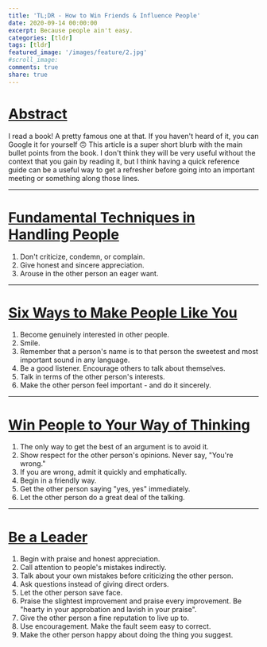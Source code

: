 ```yaml
---
title: 'TL;DR - How to Win Friends & Influence People'
date: 2020-09-14 00:00:00
excerpt: Because people ain't easy.
categories: [tldr]
tags: [tldr]
featured_image: '/images/feature/2.jpg'
#scroll_image: 
comments: true
share: true
---
```


# [Abstract](#abstract)
I read a book! A pretty famous one at that. If you haven't heard of it, you can Google it for yourself 🙃 This article is a super short blurb with the main bullet points from the book. I don't think they will be very useful without the context that you gain by reading it, but I think having a quick reference guide can be a useful way to get a refresher before going into an important meeting or something along those lines. 

---
# [Fundamental Techniques in Handling People](#fundamental-techniques-in-handling-people)
1. Don't criticize, condemn, or complain.
2. Give honest and sincere appreciation.
3. Arouse in the other person an eager want.

---
# [Six Ways to Make People Like You](#six-ways-to-make-people-like-you)
1. Become genuinely interested in other people.
2. Smile.
3. Remember that a person's name is to that person the sweetest and most important sound in any language. 
4. Be a good listener. Encourage others to talk about themselves.
5. Talk in terms of the other person's interests.
6. Make the other person feel important - and do it sincerely.

---
# [Win People to Your Way of Thinking](#win-people-to-your-way-of-thinking)
1. The only way to get the best of an argument is to avoid it.
2. Show respect for the other person's opinions. Never say, "You're wrong."
3. If you are wrong, admit it quickly and emphatically. 
4. Begin in a friendly way.
5. Get the other person saying "yes, yes" immediately. 
6. Let the other person do a great deal of the talking. 

---
# [Be a Leader](#be-a-leader)
1. Begin with praise and honest appreciation.
2. Call attention to people's mistakes indirectly.
3. Talk about your own mistakes before criticizing the other person.
4. Ask questions instead of giving direct orders. 
5. Let the other person save face.
6. Praise the slightest improvement and praise every improvement. Be "hearty in your approbation and lavish in your praise". 
7. Give the other person a fine reputation to live up to. 
8. Use encouragement. Make the fault seem easy to correct. 
9. Make the other person happy about doing the thing you suggest. 